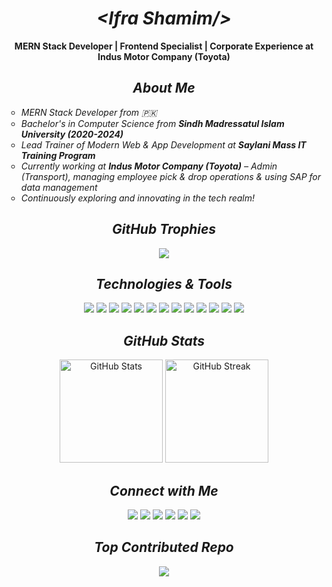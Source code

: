 <!-- 🔗 GitHub Dev Finder -->

<i><h1 align="center">&lt;Ifra Shamim/&gt;</h1></i>
<b><p align="center">MERN Stack Developer | Frontend Specialist | Corporate Experience at Indus Motor Company (Toyota)</p></b>
<i><h2 align="center"> About Me </h2></i>
<p align="center">
  <ul type="circle">
    <i>
    <li>MERN Stack Developer from 🇵🇰</li>
    <li>Bachelor's in Computer Science from <b>Sindh Madressatul Islam University (2020-2024)</b></li>
    <li>Lead Trainer of Modern Web & App Development at <b>Saylani Mass IT Training Program</b></li>
    <li>Currently working at <b>Indus Motor Company (Toyota)</b> – Admin (Transport), managing employee pick & drop operations & using SAP for data management</li>
    <li>Continuously exploring and innovating in the tech realm!</li>
    </i>
  </ul>   
</p>
<i><h2 align="center"> GitHub Trophies </h2></i>
<p align="center">
  <img src="https://github-profile-trophy.vercel.app/?username=IfraShamim&theme=radical&no-frame=true&margin-w=15&margin-h=15"/>
</p>

<i><h2 align="center"> Technologies & Tools </h2></i>
<p align="center">
  <img src="https://img.shields.io/badge/HTML5-E34F26?style=for-the-badge&logo=html5&logoColor=white"/>
  <img src="https://img.shields.io/badge/CSS3-1572B6?style=for-the-badge&logo=css3&logoColor=white"/>
  <img src="https://img.shields.io/badge/Bootstrap-7952B3?style=for-the-badge&logo=bootstrap&logoColor=white"/>
  <img src="https://img.shields.io/badge/JavaScript-323330?style=for-the-badge&logo=javascript&logoColor=F7DF1E"/>
  <img src="https://img.shields.io/badge/ES6+-yellow?style=for-the-badge"/>
  <img src="https://img.shields.io/badge/TypeScript-007ACC?style=for-the-badge&logo=typescript&logoColor=white"/>
  <img src="https://img.shields.io/badge/Tailwind_CSS-38B2AC?style=for-the-badge&logo=tailwind-css&logoColor=white"/>
  <img src="https://img.shields.io/badge/Firebase-FFCA28?style=for-the-badge&logo=firebase&logoColor=black"/>
  <img src="https://img.shields.io/badge/React-20232A?style=for-the-badge&logo=react&logoColor=61DAFB"/>
  <img src="https://img.shields.io/badge/Node.js-339933?style=for-the-badge&logo=nodedotjs&logoColor=white"/>
  <img src="https://img.shields.io/badge/Express.js-000000?style=for-the-badge&logo=express&logoColor=white"/>
  <img src="https://img.shields.io/badge/PWA-5A0FC8?style=for-the-badge&logo=pwa&logoColor=white"/>
  <img src="https://img.shields.io/badge/MongoDB-4EA94B?style=for-the-badge&logo=mongodb&logoColor=white"/>
</p>

<i><h2 align="center"> GitHub Stats </h2></i>
<p align="center">
  <img src="https://github-readme-stats.vercel.app/api?username=IfraShamim&show_icons=true&theme=radical" alt="GitHub Stats" height="165"/>
  <img src="https://github-readme-streak-stats.herokuapp.com/?user=IfraShamim&theme=radical" alt="GitHub Streak" height="165"/>
</p>

<i><h2 align="center"> Connect with Me </h2></i>
<p align="center">
  <a href="https://www.linkedin.com/in/ifrashamim/" target="_blank"><img src="https://img.shields.io/badge/LinkedIn-0077B5?style=for-the-badge&logo=linkedin&logoColor=white"/></a>
  <a href="https://github.com/IfraShamim" target="_blank"><img src="https://img.shields.io/badge/GitHub-181717?style=for-the-badge&logo=github&logoColor=white"/></a>
  <a href="https://www.facebook.com/" target="_blank"><img src="https://img.shields.io/badge/Facebook-1877F2?style=for-the-badge&logo=facebook&logoColor=white"/></a>
  <a href="https://www.instagram.com/" target="_blank"><img src="https://img.shields.io/badge/Instagram-E4405F?style=for-the-badge&logo=instagram&logoColor=white"/></a>
  <a href="https://www.fiverr.com/" target="_blank"><img src="https://img.shields.io/badge/Fiverr-1DBF73?style=for-the-badge&logo=fiverr&logoColor=white"/></a>
  <a href="mailto:ifrashamim29@gmail.com"><img src="https://img.shields.io/badge/Gmail-D14836?style=for-the-badge&logo=gmail&logoColor=white"/></a>
</p>
<i><h2 align="center"> Top Contributed Repo </h2></i>
<p align="center">
  <img src="https://github-contributor-stats.vercel.app/api?username=IfraShamim&limit=5&theme=radical&combine_all_yearly_contributions=true"/>
</p>
